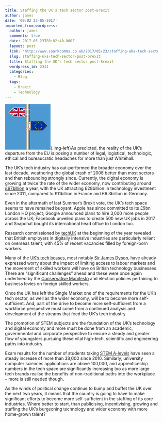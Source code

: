 ```yaml
---
title: Staffing the UK’s tech sector post-Brexit
author: james
date: '09:02 23-05-2017'
imported_from_wordpress:
  author: james
  comments: true
  date: 2017-05-23T08:02:40.000Z
  layout: post
  link: 'http://www.sparkcomms.co.uk/2017/05/23/staffing-uks-tech-sector-post-brexit/'
  slug: staffing-uks-tech-sector-post-brexit
  title: Staffing the UK’s tech sector post-Brexit
  wordpress_id: 2341
  categories:
    - Blog
  tags:
    - Brexit
    - Technology
---
```


![](eu-1473958_640-150x150.png){.img-left}As predicted, the reality of the UK’s departure from the EU is posing a number of legal, logistical, technologic, ethical and bureaucratic headaches for more than just Whitehall.

The UK’s tech industry has out-performed the broader economy over the last decade, weathering the global crash of 2008 better than most sectors and then rebounding strongly since. Currently, the digital economy is growing at twice the rate of the wider economy, now contributing around [£97billion](http://www.telegraph.co.uk/technology/2017/03/22/tech-sector-growing-faster-uk-economy-72pc-investment-outside/) a year, with the UK attracting £28billion in technology investment since 2011, compared to £11billion in France and £9.3billion in Germany.

Even in the aftermath of last Summer’s Brexit vote, the UK’s tech space seems to have remained buoyant. Apple has since committed to its £9bn London HQ project; Google announced plans to hire 3,000 more people across the UK; Facebook unveiled plans to create 500 new UK jobs in 2017 and Snapchat bought its international head office to London too.

Research commissioned by [techUK](http://www.techuk.org/Brexit) at the beginning of the year revealed that British employers in digitally intensive industries are particularly reliant on overseas talent, with 45% of recent vacancies filled by foreign-born workers.

Many of the [UK’s tech bosses](https://www.theguardian.com/politics/2017/jan/24/uk-tech-industry-not-immune-to-brexit-trade-group-warns), most notably [Sir James Dyson](http://www.telegraph.co.uk/news/2017/04/23/education-technology-brexit-britain-can-engineer-way-greater/), have already expressed worry about the impact of limiting access to labour markets and the movement of skilled workers will have on British technology businesses. There are “significant challenges” ahead and these were once again underlined by the [Conservative Manifesto](https://www.conservatives.com/manifesto) and election policies pertaining to business levies on foreign skilled workers.

Once the UK has left the Single Market one of the requirements for the UK’s tech sector, as well as the wider economy, will be to become more self-sufficient. And, part of the drive to become more self-sufficient from a workforce perspective must come from a continued analysis and development of the streams that feed the UK’s tech industry.

The promotion of STEM subjects are the foundation of the UK’s technology and digital economy and more must be done from an academic, governmental and corporate perspective to ensure a steady and greater flow of youngsters pursuing these vital high-tech, scientific and engineering paths into industry.

Exam results for the number of students taking [STEM A-levels](https://www.gov.uk/government/news/maths-entries-jump-at-a-level-as-pupils-embrace-academic-subjects) have seen a steady increase of more than 38,000 since 2010. Similarly, university computer sciences applications are above 100,000, and apprenticeship numbers in the tech space are significantly increasing too as more large tech brands realise the benefits of non-traditional paths into the workplace – more is still needed though.

As the winds of political change continue to bump and buffet the UK over the next two years, it means that the country is going to have to make significant efforts to become more self-sufficient in the staffing of its core industries. Where better to start, than publicising, incentivising, growing and staffing the UK’s burgeoning technology and wider economy with more home-grown talent?
